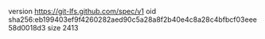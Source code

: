 version https://git-lfs.github.com/spec/v1
oid sha256:eb199403ef9f4260282aed90c5a28a8f2b40e4c8a28c4bfbcf03eee58d0018d3
size 2413
